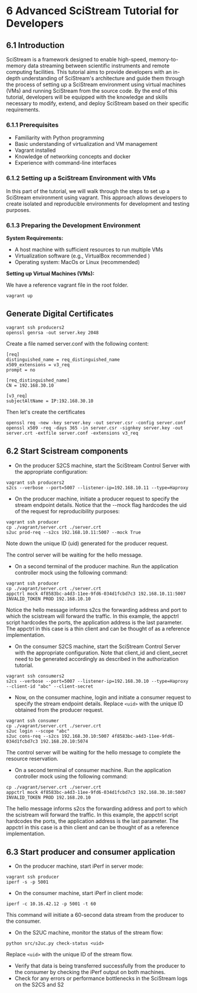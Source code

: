 # 6 Advanced SciStream Tutorial for Developers

## 6.1 Introduction

SciStream is a framework designed to enable high-speed, memory-to-memory data streaming between scientific instruments and remote computing facilities. This tutorial aims to provide developers with an in-depth understanding of SciStream's architecture and guide them through the process of setting up a SciStream environment using virtual machines (VMs) and running SciStream from the source code. By the end of this tutorial, developers will be equipped with the knowledge and skills necessary to modify, extend, and deploy SciStream based on their specific requirements.

### 6.1.1 Prerequisites

- Familiarity with Python programming
- Basic understanding of virtualization and VM management
- Vagrant installed
- Knowledge of networking concepts and docker
- Experience with command-line interfaces

### 6.1.2 Setting up a SciStream Environment with VMs

In this part of the tutorial, we will walk through the steps to set up a SciStream environment using vagrant. This approach allows developers to create isolated and reproducible environments for development and testing purposes.

### 6.1.3 Preparing the Development Environment

**System Requirements:**

- A host machine with sufficient resources to run multiple VMs
- Virtualization software (e.g., VirtualBox recommended )
- Operating system: MacOs or Linux (recommended)

**Setting up Virtual Machines (VMs):**

We have a reference vagrant file in the root folder.

```
vagrant up
```

## Generate Digital Certificates

```
vagrant ssh producers2
openssl genrsa -out server.key 2048
```
Create a file named server.conf with the following content:
```
[req]
distinguished_name = req_distinguished_name
x509_extensions = v3_req
prompt = no

[req_distinguished_name]
CN = 192.168.30.10

[v3_req]
subjectAltName = IP:192.168.30.10
```
Then let's create the certificates
```
openssl req -new -key server.key -out server.csr -config server.conf
openssl x509 -req -days 365 -in server.csr -signkey server.key -out server.crt -extfile server.conf -extensions v3_req
```

## 6.2 Start Scistream components

- On the producer S2CS machine, start the SciStream Control Server with the appropriate configuration:

```
vagrant ssh producers2
s2cs --verbose --port=5007 --listener-ip=192.168.10.11 --type=Haproxy
```

- On the producer machine, initiate a producer request to specify the stream endpoint details. Notice that the --mock flag hardcodes the uid of the request for reproducibility purposes:

```
vagrant ssh producer
cp ./vagrant/server.crt ./server.crt
s2uc prod-req --s2cs 192.168.10.11:5007 --mock True
```

Note down the unique ID (uid) generated for the producer request.

The control server will be waiting for the hello message.

- On a second terminal of the producer machine. Run the application controller mock using the following command:

```
vagrant ssh producer
cp ./vagrant/server.crt ./server.crt
appctrl mock 4f8583bc-a4d3-11ee-9fd6-034d1fcbd7c3 192.168.10.11:5007 INVALID_TOKEN PROD 192.168.10.10
```

Notice the hello message informs s2cs the forwarding address and port to which the scistream will forward the traffic. In this example, the appctrl script hardcodes the ports, the application address is the last parameter. The appctrl in this case is a thin client and can be thought of as a reference implementation.

- On the consumer S2CS machine, start the SciStream Control Server with the appropriate configuration. Note that client_id and client_secret need to be generated accordingly as described in the authorization tutorial.

```
vagrant ssh consumers2
s2cs --verbose --port=5007 --listener-ip=192.168.30.10 --type=Haproxy --client-id "abc" --client-secret
```

- Now, on the consumer machine, login and initiate a consumer request to specify the stream endpoint details. Replace `<uid>` with the unique ID obtained from the producer request.

```
vagrant ssh consumer
cp ./vagrant/server.crt ./server.crt
s2uc login --scope "abc"
s2uc cons-req --s2cs 192.168.30.10:5007 4f8583bc-a4d3-11ee-9fd6-034d1fcbd7c3 192.168.20.10:5074
```
The control server will be waiting for the hello message to complete the resource reservation.

- On a second terminal of consumer machine. Run the application controller mock using the following command:

```
cp ./vagrant/server.crt ./server.crt
appctrl mock 4f8583bc-a4d3-11ee-9fd6-034d1fcbd7c3 192.168.30.10:5007 INVALID_TOKEN PROD 192.168.20.10
```

The hello message informs s2cs the forwarding address and port to which the scistream will forward the traffic. In this example, the appctrl script hardcodes the ports, the application address is the last parameter. The appctrl in this case is a thin client and can be thought of as a reference implementation.

## 6.3 Start producer and consumer application

- On the producer machine, start iPerf in server mode:

```
vagrant ssh producer
iperf -s -p 5001
```

- On the consumer machine, start iPerf in client mode:

```
iperf -c 10.16.42.12 -p 5001 -t 60
```

  This command will initiate a 60-second data stream from the producer to the consumer.

- On the S2UC machine, monitor the status of the stream flow:

```
python src/s2uc.py check-status <uid>
```

  Replace `<uid>` with the unique ID of the stream flow.

- Verify that data is being transferred successfully from the producer to the consumer by checking the iPerf output on both machines.
- Check for any errors or performance bottlenecks in the SciStream logs on the S2CS and S2

